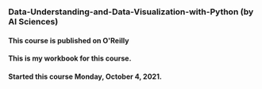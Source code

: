 ### Data-Understanding-and-Data-Visualization-with-Python (by AI Sciences)

#### This course is published on O'Reilly

#### This is my workbook for this course. 

#### Started this course Monday, October 4, 2021.

